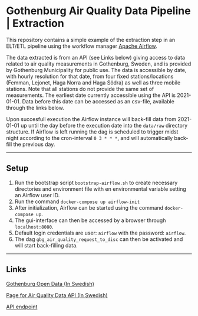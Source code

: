 # Gothenburg Air Quality Data Pipeline | Extraction

This repository contains a simple example of the extraction step in an ELT/ETL pipeline using the workflow manager [Apache Airflow](https://airflow.apache.org/).

The data extracted is from an API (see Links below) giving access to data related to air quality measurements in Gothenburg, Sweden, and is provided by Gothenburg Municipality for public use.
The data is accessible by date, with hourly resolution for that date, from four fixed stations/locations (Femman, Lejonet, Haga Norra and Haga Södra) as well as three mobile stations.
Note that all stations do not provide the same set of measurements.
The earliest date currently accessible using the API is 2021-01-01.
Data before this date can be accessed as an csv-file, available through the links below.

Upon succesfull execution the Airflow instance will back-fill data from 2021-01-01 up until the day before the execution date into the `data/raw` directory structure.
If Airflow is left running the dag is scheduled to trigger midst night according to the cron-interval `0 3 * * *`, and will automatically back-fill the previous day.

<hr>

## Setup

1. Run the bootstrap script `bootstrap-airflow.sh` to create necessary directories and environment file with en environmental variable setting an Airflow user ID.
2. Run the command `docker-compose up airflow-init`
3. After initialization, Airflow can be started using the command `docker-compose up`.
4. The gui-interface can then be accessed by a browser through `localhost:8080`.
5. Default login credentials are user: `airflow` with the password: `airflow`.
6. The dag `gbg_air_quality_request_to_disc` can then be activated and will start back-filling data.

<hr>

## Links
[Gothenburg Open Data (In Swedish)](https://goteborg.se/wps/portal/start/kommun-o-politik/kommunfakta/oppna-data)


[Page for Air Quality Data API (In Swedish)](https://goteborg.se/wps/portal/start/kommun-o-politik/kommunfakta/oppna-data/oppna-data-soksida/oppna-data-datamangd#esc_entry=690&esc_context=6)

[API endpoint](https://catalog.goteborg.se/rowstore/dataset/12e75096-583d-4c0b-afac-093e90d8489e)
